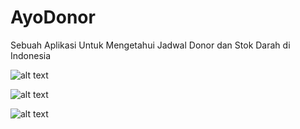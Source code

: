 # AyoDonor

Sebuah Aplikasi Untuk Mengetahui Jadwal Donor dan Stok Darah di Indonesia

![alt text](https://scontent.fcgk6-1.fna.fbcdn.net/v/t1.0-9/42521664_2103108556400131_684531088772562944_n.jpg?_nc_cat=110&oh=0b3a8023d1b1cc625992efd0090a263b&oe=5C1B64A0)

![alt text](https://scontent.fcgk6-1.fna.fbcdn.net/v/t1.0-9/42450971_2103108599733460_3753963787942625280_n.jpg?_nc_cat=106&oh=817be235563c89b4283a1db9a71e8194&oe=5C59E45F)

![alt text](https://scontent.fcgk6-1.fna.fbcdn.net/v/t1.0-9/42386049_2103108579733462_1941716618161684480_n.jpg?_nc_cat=109&oh=636a6aad09cf955292a0092094128de0&oe=5C2BC190)
